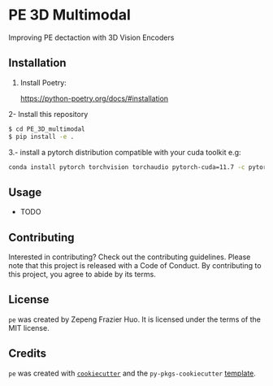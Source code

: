 # PE 3D Multimodal

Improving PE dectaction  with 3D Vision Encoders

## Installation

1. Install Poetry:
   
   https://python-poetry.org/docs/#installation
   
2- Install this repository

```bash
$ cd PE_3D_multimodal
$ pip install -e .
```
3.-  install a pytorch distribution compatible with your cuda toolkit e.g:
```bash
conda install pytorch torchvision torchaudio pytorch-cuda=11.7 -c pytorch -c nvidia
```

## Usage

- TODO

## Contributing

Interested in contributing? Check out the contributing guidelines. Please note that this project is released with a Code of Conduct. By contributing to this project, you agree to abide by its terms.

## License

`pe` was created by Zepeng Frazier Huo. It is licensed under the terms of the MIT license.

## Credits

`pe` was created with [`cookiecutter`](https://cookiecutter.readthedocs.io/en/latest/) and the `py-pkgs-cookiecutter` [template](https://github.com/py-pkgs/py-pkgs-cookiecutter).
